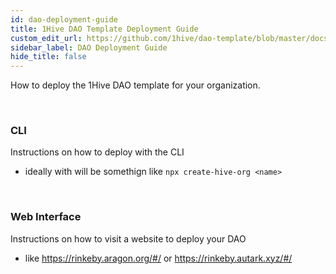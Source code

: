 ```yaml
---
id: dao-deployment-guide
title: 1Hive DAO Template Deployment Guide
custom_edit_url: https://github.com/1hive/dao-template/blob/master/docs/deployment-guide.md
sidebar_label: DAO Deployment Guide
hide_title: false
---
```

<!-- This file is generated by /website/scripts/sync-util.js - changes will be overwritten! -->

How to deploy the 1Hive DAO template for your organization.

<br>

### CLI

Instructions on how to deploy with the CLI
- ideally with will be somethign like `npx create-hive-org <name>`

<br>

### Web Interface

Instructions on how to visit a website to deploy your DAO
- like https://rinkeby.aragon.org/#/ or https://rinkeby.autark.xyz/#/

<br>
